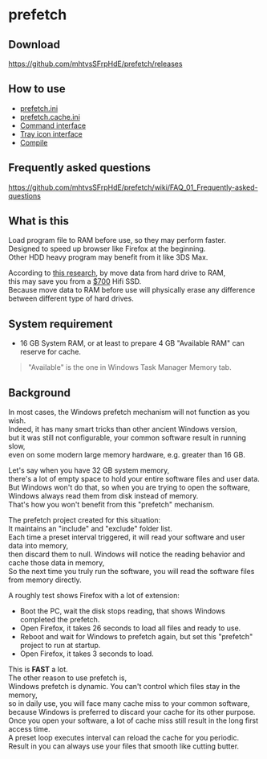# prefetch

## Download

https://github.com/mhtvsSFrpHdE/prefetch/releases

## How to use

- [prefetch.ini](https://github.com/mhtvsSFrpHdE/prefetch/wiki/prefetch.ini)
- [prefetch.cache.ini](https://github.com/mhtvsSFrpHdE/prefetch/wiki/prefetch.cache.ini)
- [Command interface](https://github.com/mhtvsSFrpHdE/prefetch/wiki/Command-interface)
- [Tray icon interface](https://github.com/mhtvsSFrpHdE/prefetch/wiki/Tray-icon-interface)
- [Compile](https://github.com/mhtvsSFrpHdE/prefetch/wiki/Compile)

## Frequently asked questions

https://github.com/mhtvsSFrpHdE/prefetch/wiki/FAQ_01_Frequently-asked-questions

## What is this

Load program file to RAM before use, so they may perform faster.  
Designed to speed up browser like Firefox at the beginning.  
Other HDD heavy program may benefit from it like 3DS Max.

According to [this research](https://www.youtube.com/watch?v=NMFQ3YvR3Eo), by move data from hard drive to RAM,  
this may save you from a [$700](https://audiophilestyle.com/forums/topic/62753-nvme-ssd-designed-for-audiophiles) Hifi SSD.  
Because move data to RAM before use will physically erase any difference between different type of hard drives.

## System requirement

- 16 GB System RAM, or at least to prepare 4 GB "Available RAM" can reserve for cache.

> "Available" is the one in Windows Task Manager Memory tab.

## Background

In most cases, the Windows prefetch mechanism will not function as you wish.  
Indeed, it has many smart tricks than other ancient Windows version,  
but it was still not configurable, your common software result in running slow,  
even on some modern large memory hardware, e.g. greater than 16 GB.

Let's say when you have 32 GB system memory,  
there's a lot of empty space to hold your entire software files and user data.  
But Windows won't do that, so when you are trying to open the software,  
Windows always read them from disk instead of memory.  
That's how you won't benefit from this "prefetch" mechanism.

The prefetch project created for this situation:  
It maintains an "include" and "exclude" folder list.  
Each time a preset interval triggered, it will read your software and user data into memory,  
then discard them to null.
Windows will notice the reading behavior and cache those data in memory,  
So the next time you truly run the software, you will read the software files from memory directly.

A roughly test shows Firefox with a lot of extension:

- Boot the PC, wait the disk stops reading, that shows Windows completed the prefetch.
- Open Firefox, it takes 26 seconds to load all files and ready to use.
- Reboot and wait for Windows to prefetch again, but set this "prefetch" project to run at startup.
- Open Firefox, it takes 3 seconds to load.

This is **FAST** a lot.  
The other reason to use prefetch is,  
Windows prefetch is dynamic. You can't control which files stay in the memory,  
so in daily use, you will face many cache miss to your common software,  
because Windows is preferred to discard your cache for its other purpose.  
Once you open your software, a lot of cache miss still result in the long first access time.  
A preset loop executes interval can reload the cache for you periodic.  
Result in you can always use your files that smooth like cutting butter.
